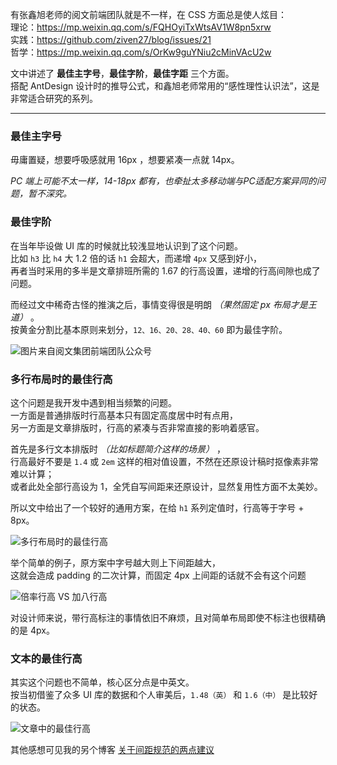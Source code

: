 有张鑫旭老师的阅文前端团队就是不一样，在 CSS 方面总是使人炫目：  
理论：https://mp.weixin.qq.com/s/FQHOyiTxWtsAV1W8pn5xrw  
实践：https://github.com/ziven27/blog/issues/21  
哲学：https://mp.weixin.qq.com/s/OrKw9guYNiu2cMinVAcU2w  

文中讲述了 **最佳主字号**，**最佳字阶**，**最佳字距** 三个方面。  
搭配 AntDesign 设计时的推导公式，和鑫旭老师常用的“感性理性认识法”，这是非常适合研究的系列。

----

### 最佳主字号

毋庸置疑，想要呼吸感就用 16px ，想要紧凑一点就 14px。

*PC 端上可能不太一样，14-18px 都有，也牵扯太多移动端与PC适配方案异同的问题，暂不深究。*

### 最佳字阶

在当年毕设做 UI 库的时候就比较浅显地认识到了这个问题。  
比如 `h3` 比 `h4` 大 1.2 倍的话 `h1` 会超大，而递增 `4px` 又感到好小，  
再者当时采用的多半是文章排班所需的 1.67 的行高设置，递增的行高间隙也成了问题。

而经过文中稀奇古怪的推演之后，事情变得很是明朗 *（果然固定 px 布局才是王道）* 。  
按黄金分割比基本原则来划分，`12、16、20、28、40、60` 即为最佳字阶。

<img src="https://s1.ax1x.com/2020/10/23/BAXj74.png" alt="图片来自阅文集团前端团队公众号" style="max-width: 800px">

### 多行布局时的最佳行高

这个问题是我开发中遇到相当频繁的问题。  
一方面是普通排版时行高基本只有固定高度居中时有点用，  
另一方面是文章排版时，行高的紧凑与否非常直接的影响着感官。

首先是多行文本排版时 *（比如标题简介这样的场景）* ，  
行高最好不要是 `1.4` 或 `2em` 这样的相对值设置，不然在还原设计稿时抠像素非常难以计算；  
或者此处全部行高设为 1，全凭自写间距来还原设计，显然复用性方面不太美妙。

所以文中给出了一个较好的通用方案，在给 `h1` 系列定值时，行高等于字号 + 8px。

<img src="https://s1.ax1x.com/2020/10/23/BAXc1P.jpg" alt="多行布局时的最佳行高" style="max-width: 800px">

举个简单的例子，原方案中字号越大则上下间距越大，  
这就会造成 padding 的二次计算，而固定 4px 上间距的话就不会有这个问题

![倍率行高 VS 加八行高](https://s1.ax1x.com/2020/10/23/BAXIts.jpg)

对设计师来说，带行高标注的事情依旧不麻烦，且对简单布局即使不标注也很精确的是 4px。

### 文本的最佳行高

其实这个问题也不简单，核心区分点是中英文。  
按当初借鉴了众多 UI 库的数据和个人审美后，`1.48（英）`  和 `1.6（中）` 是比较好的状态。

<img src="https://s1.ax1x.com/2020/10/23/BAXbcV.png" alt="文章中的最佳行高" style="max-width: 800px">

其他感想可见我的另个博客 [关于间距规范的两点建议](https://github.com/forever-z-133/others/issues/98)